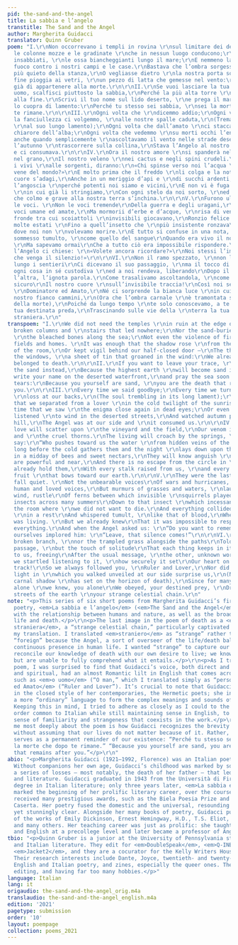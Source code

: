 ```yaml
---
pid: the-sand-and-the-angel
title: La sabbia e l’angelo
transtitle: The Sand and the Angel
author: Margherita Guidacci
translator: Quinn Gruber
poem: "I.\r\nNon occorrevano i templi in rovina \r\nsul limitare dei deserti,\r\nCon
  le colonne mozze e le gradinate \r\nche in nessun luogo conducono;\r\nNé i relitti
  insabbiati, \r\nle ossa biancheggianti lungo il mare;\r\nE nemmeno la violenza \r\ndel
  fuoco contro i nostri campi e le case.\r\nBastava che l’ombra sorgesse \r\ndall’angolo
  più quieto della stanza,\r\nO vegliasse dietro \r\nla nostra porta socchiusa —\r\nLa
  fine pioggia ai vetri, \r\nun pezzo di latta che gemesse nel vento:\r\nNoi sapevamo
  già di appartenere alla morte.\r\n\r\nII.\r\nSe vuoi lasciare la tua impronta, \r\no
  uomo, scalfisci piuttosto la sabbia,\r\nPerché la più alta torre \r\ndiverrà sabbia
  alla fine.\r\nScrivi il tuo nome sul lido deserto, \r\ne prega il mare che presto
  lo cuopra di lamento:\r\nPerché tu stesso sei sabbia, \r\nsei la morte che dopo
  te rimane.\r\n\r\nIII.\r\nOgni volta che \r\ndicemmo addio;\r\nOgni volta che verso
  la fanciullezza ci volgemmo, \r\nalle nostre spalle caduta,\r\n(Tremando l’anima
  \r\nal suo lungo lamento);\r\nOgni volta che dall’amato \r\nci staccammo nel freddo
  chiarore dell’alba;\r\nOgni volta che vedemmo \r\nsu morti occhi l’enigma richiudersi;\r\nO
  anche quando semplicemente \r\nascoltavamo il vento nelle strade deserte,\r\nE guardavamo
  l’autunno \r\ntrascorrere sulla collina,\r\nStava l’Angelo al nostro \r\nfianco
  e ci consumava.\r\n\r\nIV.\r\nOra il nostro amore \r\nsi spanderà nella vigna e
  nel grano,\r\nIl nostro veleno \r\nnei cactus e negli spini crudeli.\r\nSi curveranno
  i vivi \r\nalle sorgenti, diranno:\r\n«Chi spinse verso noi l’acqua \r\nda occulte
  vene del mondo?»\r\nE molto prima che il freddo \r\nli colga e la notte sul loro
  cuore s’adagi,\r\nAnche in un meriggio d’api e \r\ndi succhi ardenti,\r\nConosceranno
  l’angoscia \r\nperché potenti noi siamo e vicini,\r\nE non vi è fuga dal cerchio
  \r\nin cui già li stringiamo,\r\nCon ogni stelo da noi sorto, \r\ned ogni frutto
  che colmo e grave alla nostra terra s’inchina.\r\n\r\nV.\r\nFurono ultime a staccarsi
  le voci. \r\nNon le voci tremende\r\nDella guerra e degli uragani,\r\nE nemmeno
  voci umane ed amate,\r\nMa mormorii d’erbe e d’acque, \r\nrisa di vento, frusciare\r\nDi
  fronde tra cui scoiattoli \r\ninvisibili giocavano,\r\nRonzio felice d’insetti \r\nattraverso
  molte estati \r\nFino a quell’insetto che \r\npiù insistente ronzava\r\nNella stanza
  dove noi non \r\nvolevamo morire.\r\nE tutto si confuse in una nota, \r\nin un fermo\r\nE
  sommesso tumulto, \r\ncome quello del sangue\r\nQuando era vivo il nostro sangue.
  \r\nMa sapevamo ormai\r\nChe a tutto ciò era impossibile rispondere.\r\nE quando
  l’Angelo ci chiese: \r\n«Volete ancora ricordare?»\r\nNoi stessi l’implorammo: \r\n«Lascia
  che venga il silenzio!»\r\n\r\nVI.\r\nNon il ramo spezzato, \r\nnon l’erba scomposta
  lungo i sentieri\r\nCi dicevano il suo passaggio, \r\nma il tocco di solitudine\r\nChe
  ogni cosa in sé custodiva \r\ned a noi rendeva, liberando\r\nDopo il messaggio \r\nconsueto
  l’altra, l’ignota parola.\r\nCome trasalivamo ascoltandola, \r\ncome s’orientava
  sicuro\r\nIl nostro cuore \r\nsull’invisibile traccia!\r\nCosì noi sempre ti seguimmo,
  \r\nDominatore ed Amato,\r\nNé ci sorprende la bianca luce \r\nin cui svelato al
  nostro fianco cammini,\r\n(Ora che l’ombra carnale \r\nè tramontata sul meridiano
  della morte),\r\nPoiché da lungo tempo \r\nte solo conoscevamo, a te solo \r\nObbedivamo,
  tua destinata preda,\r\nTrascinando sulle vie della \r\nterra la tua celeste catena
  straniera.\r\n"
transpoem: "I.\r\nWe did not need the temples \r\nin ruin at the edge of deserts,\r\nWith
  broken columns and \r\nstairs that led nowhere;\r\nNor the sand-buried shipwrecks,
  \r\nthe bleached bones along the sea;\r\nNot even the violence of fire against \r\nour
  fields and homes. \r\nIt was enough that the shadow rose \r\nfrom the quietest corner
  of the room,\r\nOr kept vigil behind our half-closed door —\r\nThe thin rain on
  the windows, \r\na sheet of tin that groaned in the wind:\r\nWe already knew we
  belonged to death.\r\n\r\nII.\r\nIf you want to leave your trace, \r\nman, score
  the sand instead,\r\nBecause the highest earth \r\nwill become sand in the end.\r\nYou
  write your name on the deserted waterfront,\r\nand pray the sea soon covers it in
  tears:\r\nBecause you yourself are sand, \r\nyou are the death that remains after
  you.\r\n\r\nIII.\r\nEvery time we said goodbye;\r\nEvery time we turned toward childhood,
  \r\nloss at our backs,\r\n(The soul trembling in its long lament);\r\nEvery time
  that we separated from a lover \r\nin the cold twilight of the sunrise;\r\nEvery
  time that we saw \r\nthe enigma close again in dead eyes;\r\nOr even when we simply
  listened \r\nto wind in the deserted streets,\r\nAnd watched autumn pass on the
  hill,\r\nThe Angel was at our side and \r\nit consumed us.\r\n\r\nIV.\r\nNow our
  love will scatter upon \r\nthe vineyard and the field,\r\nOur venom in the cacti
  and \r\nthe cruel thorns.\r\nThe living will croach by the springs, \r\nthey will
  say:\r\n“Who pushes toward us the water \r\nfrom hidden veins of the world?” \r\nAnd
  long before the cold gathers them and the night \r\nlays down upon their heart,\r\nEven
  in a midday of bees and sweet nectars,\r\nThey will know anguish \r\nbecause we
  are powerful and near,\r\nAnd there is no escape from the circle in \r\nwhich we
  already hold them,\r\nWith every stalk raised from us, \r\nand every full and heavy
  fruit \r\nthat bows toward our earth.\r\n\r\nV.\r\nThey were the last voices to
  fall quiet. \r\nNot the unbearable voices\r\nOf wars and hurricanes, \r\nNor the
  human and loved voices,\r\nBut murmurs of grasses and waters, \r\nlaughter of the
  wind, rustle\r\nOf ferns between which invisible \r\nsquirrels played,\r\nHum of
  insects across many summers\r\nDown to that insect \r\nwhich incessantly buzzed\r\nIn
  the room where \r\nwe did not want to die.\r\nAnd everything collided in a note,
  \r\nin a rest\r\nAnd whispered tumult, \r\nlike that of blood,\r\nWhen our blood
  was living. \r\nBut we already knew\r\nThat it was impossible to respond \r\nto
  everything.\r\nAnd when the Angel asked us: \r\n“Do you want to remember again?”\r\nWe
  ourselves implored him: \r\n“Leave, that silence comes!”\r\n\r\nVI.\r\nNeither the
  broken branch, \r\nnor the trampled grass alongside the paths\r\nTold us of its
  passage, \r\nbut the touch of solitude\r\nThat each thing keeps in itself and \r\nreturns
  to us, freeing\r\nAfter the usual message, \r\nthe other, unknown word. \r\nHow
  we startled listening to it, \r\nhow securely it set\r\nOur heart on the invisible
  track!\r\nSo we always followed you, \r\nRuler and Lover,\r\nNor did the the white
  light in \r\nwhich you walked unveiled at our side surprise us,\r\n(Now that the
  carnal shadow \r\nhas set on the horizon of death),\r\nSince for many years you
  alone \r\nwe knew, you alone\r\nWe obeyed, your destined prey, \r\nDragging on the
  streets of the earth \r\nyour strange celestial chain.\r\n"
note: "<p>This series of six short poems from Margherita Guidacci’s first book of
  poetry, <em>La sabbia e l’angelo</em> (<em>The Sand and the Angel</em>, 1946) reckons
  with the relationship between humans and nature, as well as the broader cycle of
  life and death.</p>\r\n<p>The last image in the poem of death as a <em>celeste catena
  straniera</em>, a “strange celestial chain,” particularly captivated me and guided
  my translation. I translated <em>straniero</em> as “strange” rather than the usual
  “foreign” because the Angel, a sort of overseer of the life/death balance, is a
  continuous presence in human life. I wanted “strange” to capture our inability to
  reconcile our knowledge of death with our own desire to live; we know death intimately,
  but are unable to fully comprehend what it entails.</p>\r\n<p>As I translated the
  poem, I was surprised to find that Guidacci’s voice, both direct and clear, cosmic
  and spiritual, had an almost Romantic lilt in English that comes across in phrases
  such as <em>o uomo</em> (“O man,” which I translated simply as “person”) and <em>Dominatore
  ed Amato</em> (“Ruler and Lover”). It’s crucial to note that Guidacci was not invested
  in the closed style of her contemporaries, the Hermetic poets; she instead used
  a more “ordinary” language to form the complex meanings and sounds of her works.
  Keeping this in mind, I tried to adhere as closely as I could to the flexible sentence
  order common to Italian while still maintaining sense in English, to convey that
  sense of familiarity and strangeness that coexists in the work.</p>\r\n<p>What struck
  me most deeply about the poem is how Guidacci recognizes the brevity of human life
  without assuming that our lives do not matter because of it. Rather, our absence
  serves as a permanent reminder of our existence: “Perché tu stesso sei sabbia, sei
  la morte che dopo te rimane.” “Because you yourself are sand, you are the death
  that remains after you.”</p>\r\n"
abio: "<p>Margherita Guidacci (1921–1992, Florence) was an Italian poet and translator.
  Without companions her own age, Guidacci’s childhood was marked by solitude and
  a series of losses — most notably, the death of her father — that led her to poetry
  and literature. Guidacci graduated in 1943 from the Università di Firenze with a
  degree in Italian literature; only three years later, <em>La sabbia e l’angelo</em>
  marked the beginning of her prolific literary career, over the course of which she
  received many prestigious awards, such as the Biela Poesia Prize and the Premio
  Caserta. Her poetry fused the domestic and the universal, resounding with deep emotion,
  yet stunningly clear. Alongside her many books of poetry, Guidacci published translations
  of the works of Emily Dickinson, Ernest Hemingway, H.D., T.S. Eliot, John Donne,
  and many others. Her teaching career was just as prolific: she taught Latin, Greek,
  and English at a precollege level and later became a professor of Anglophone literature.</p>"
tbio: "<p>Quinn Gruber is a junior at the University of Pennsylvania studying English
  and Italian literature. They edit for <em>DoubleSpeak</em>, <em>Q-INE</em>, and
  <em>Jacket2</em>, and they are a cocurator for the Kelly Writers House Zine Library.
  Their research interests include Dante, Joyce, twentieth- and twenty-first-century
  English and Italian poetry, and zines, especially the queer ones. They love writing,
  editing, and having far too many hobbies.</p>"
language: Italian
lang: it
origaudio: the-sand-and-the-angel_orig.m4a
translaudio: the-sand-and-the-angel_english.m4a
edition: '2021'
pagetype: submission
order: '10'
layout: poempage
collection: poems_2021
---
```

